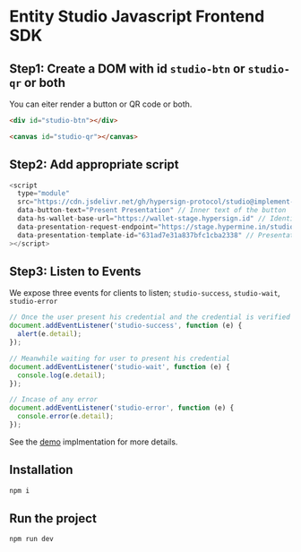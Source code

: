 # Entity Studio Javascript Frontend SDK

## Step1: Create a DOM with id `studio-btn` or `studio-qr` or both

You can eiter render a button or QR code or both.

```html
<div id="studio-btn"></div>
```

```html
<canvas id="studio-qr"></canvas>
```

## Step2: Add appropriate script

```js
<script
  type="module"
  src="https://cdn.jsdelivr.net/gh/hypersign-protocol/studio@implement-org/js-sdk/build/index.js"
  data-button-text="Present Presentation" // Inner text of the button
  data-hs-wallet-base-url="https://wallet-stage.hypersign.id" // Identity Wallet URL
  data-presentation-request-endpoint="https://stage.hypermine.in/studioserver/api/v1/presentation/request/" // Presentation request endpoint; See Entity Studio API documentation
  data-presentation-template-id="631ad7e31a837bfc1cba2338" // Presentation template Id, generated on Entity Studio dashboard
></script>
```

## Step3: Listen to Events

We expose three events for clients to listen; `studio-success`, `studio-wait`, `studio-error`

```js
// Once the user present his credential and the credential is verified at the studio server.
document.addEventListener('studio-success', function (e) {
  alert(e.detail);
});

// Meanwhile waiting for user to present his credential
document.addEventListener('studio-wait', function (e) {
  console.log(e.detail);
});

// Incase of any error
document.addEventListener('studio-error', function (e) {
  console.error(e.detail);
});
```

See the [demo](./index.html) implmentation for more details.

## Installation

```sh
npm i
```

## Run the project

```sh
npm run dev
```


